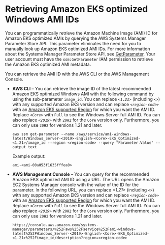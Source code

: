 # Retrieving Amazon EKS optimized Windows AMI IDs<a name="retrieve-windows-ami-id"></a>

You can programmatically retrieve the Amazon Machine Image \(AMI\) ID for Amazon EKS optimized AMIs by querying the AWS Systems Manager Parameter Store API\. This parameter eliminates the need for you to manually look up Amazon EKS optimized AMI IDs\. For more information about the Systems Manager Parameter Store API, see [GetParameter](https://docs.aws.amazon.com/systems-manager/latest/APIReference/API_GetParameter.html)\. Your user account must have the `ssm:GetParameter` IAM permission to retrieve the Amazon EKS optimized AMI metadata\.

You can retrieve the AMI ID with the AWS CLI or the AWS Management Console\.
+ **AWS CLI** – You can retrieve the image ID of the latest recommended Amazon EKS optimized Windows AMI with the following command by using the sub\-parameter `image_id`\. You can replace *`<1.21>`* \(including *`<>`*\) with any supported Amazon EKS version and can replace *`<region-code>`* with an [Amazon EKS supported Region](https://docs.aws.amazon.com/general/latest/gr/eks.html) for which you want the AMI ID\. Replace *`<Core>`* with `Full` to see the Windows Server full AMI ID\. You can also replace *`<2019>`* with `20H2` for the `Core` version only\. Furthermore, you can only use `20H2` for versions 1\.21 and later\.

  ```
  aws ssm get-parameter --name /aws/service/ami-windows-latest/Windows_Server-<2019>-English-<Core>-EKS_Optimized-<1.21>/image_id --region <region-code> --query "Parameter.Value" --output text
  ```

  Example output:

  ```
  ami-<ami-00a053f1635fffea0>
  ```
+ **AWS Management Console** – You can query for the recommended Amazon EKS optimized AMI ID using a URL\. The URL opens the Amazon EC2 Systems Manager console with the value of the ID for the parameter\. In the following URL, you can replace *<1\.21>* \(including *`<>`*\) with any supported Amazon EKS version and can replace *`<region-code>`* with an [Amazon EKS supported Region](https://docs.aws.amazon.com/general/latest/gr/eks.html) for which you want the AMI ID\. Replace *`<Core>`* with `Full` to see the Windows Server full AMI ID\. You can also replace *`<2019>`* with `20H2` for the `Core` version only\. Furthermore, you can only use `20H2` for versions 1\.21 and later\.

  ```
  https://console.aws.amazon.com/systems-manager/parameters/%252Faws%252Fservice%252Fami-windows-latest%252FWindows_Server-<2019>-English-<Core>-EKS_Optimized-<1.21>%252Fimage_id/description?region=<region-code>
  ```